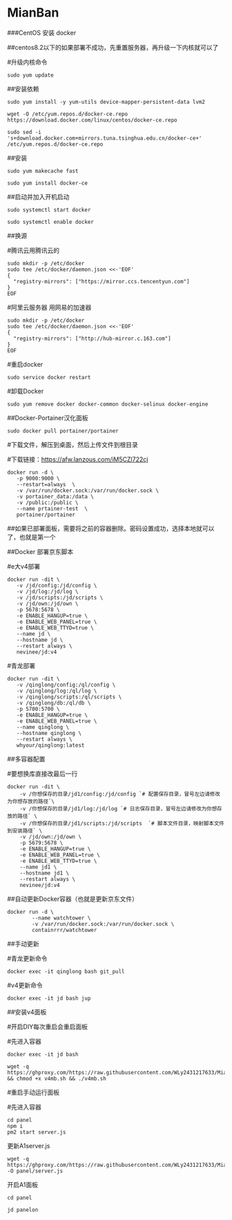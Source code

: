 # MianBan
###CentOS 安装 docker

##centos8.2以下的如果部署不成功，先重置服务器，再升级一下内核就可以了

#升级内核命令

```
sudo yum update
```

##安装依赖

```
sudo yum install -y yum-utils device-mapper-persistent-data lvm2

wget -O /etc/yum.repos.d/docker-ce.repo https://download.docker.com/linux/centos/docker-ce.repo

sudo sed -i 's+download.docker.com+mirrors.tuna.tsinghua.edu.cn/docker-ce+' /etc/yum.repos.d/docker-ce.repo
```

##安装

```
sudo yum makecache fast

sudo yum install docker-ce
```

##启动并加入开机启动

```
sudo systemctl start docker

sudo systemctl enable docker
```

##换源

#腾讯云用腾讯云的

```
sudo mkdir -p /etc/docker
sudo tee /etc/docker/daemon.json <<-'EOF'
{
  "registry-mirrors": ["https://mirror.ccs.tencentyun.com"]
}
EOF
```

#阿里云服务器 用网易的加速器

```
sudo mkdir -p /etc/docker
sudo tee /etc/docker/daemon.json <<-'EOF'
{
  "registry-mirrors": ["http://hub-mirror.c.163.com"]
}
EOF
```

#重启docker

```
sudo service docker restart
```

#卸载Docker

```
sudo yum remove docker docker-common docker-selinux docker-engine
```

##Docker-Portainer汉化面板

```
sudo docker pull portainer/portainer
```

#下载文件，解压到桌面，然后上传文件到根目录

#下载链接：https://afw.lanzous.com/iM5CZl722cj

```
docker run -d \
   -p 9000:9000 \
   --restart=always  \
   -v /var/run/docker.sock:/var/run/docker.sock \
   -v portainer_data:/data \
   -v /public:/public \
   --name prtainer-test  \
   portainer/portainer
```

##如果已部署面板，需要将之前的容器删除。密码设置成功，选择本地就可以了，也就是第一个

##Docker 部署京东脚本

#e大v4部署

```
docker run -dit \
   -v /jd/config:/jd/config \
   -v /jd/log:/jd/log \
   -v /jd/scripts:/jd/scripts \
   -v /jd/own:/jd/own \
   -p 5678:5678 \
   -e ENABLE_HANGUP=true \
   -e ENABLE_WEB_PANEL=true \
   -e ENABLE_WEB_TTYD=true \
   --name jd \
   --hostname jd \
   --restart always \
   nevinee/jd:v4
```

#青龙部署

```
docker run -dit \
   -v /qinglong/config:/ql/config \
   -v /qinglong/log:/ql/log \
   -v /qinglong/scripts:/ql/scripts \
   -v /qinglong/db:/ql/db \
   -p 5700:5700 \
   -e ENABLE_HANGUP=true \
   -e ENABLE_WEB_PANEL=true \
   --name qinglong \
   --hostname qinglong \
   --restart always \
   whyour/qinglong:latest
```

##多容器配置

#要想换库直接改最后一行

```
docker run -dit \
    -v /你想保存的目录/jd1/config:/jd/config `# 配置保存目录，冒号左边请修改为你想存放的路径`\
    -v /你想保存的目录/jd1/log:/jd/log `# 日志保存目录，冒号左边请修改为你想存放的路径` \
    -v /你想保存的目录/jd1/scripts:/jd/scripts  `# 脚本文件目录，映射脚本文件到安装路径` \
    -v /jd/own:/jd/own \
    -p 5679:5678 \
    -e ENABLE_HANGUP=true \
    -e ENABLE_WEB_PANEL=true \
    -e ENABLE_WEB_TTYD=true \
    --name jd1 \
    --hostname jd1 \
    --restart always \
    nevinee/jd:v4
```

##自动更新Docker容器（也就是更新京东文件）

```
docker run -d \
        --name watchtower \
        -v /var/run/docker.sock:/var/run/docker.sock \
        containrrr/watchtower
```

##手动更新

#青龙更新命令

```
docker exec -it qinglong bash git_pull
```

#v4更新命令

```
docker exec -it jd bash jup
```

##安装v4面板

#开启DIY每次重启会重启面板

#先进入容器

```
docker exec -it jd bash
```

```
wget -q https://ghproxy.com/https://raw.githubusercontent.com/WLy2431217633/MianBan/main/v4mb.sh && chmod +x v4mb.sh && ./v4mb.sh
```

#重启手动运行面板

#先进入容器

```
cd panel
npm i
pm2 start server.js
```

更新A1server.js

~~~
wget -q https://ghproxy.com/https://raw.githubusercontent.com/WLy2431217633/MianBan/main/server.js -O panel/server.js
~~~

开启A1面板

~~~
cd panel

jd panelon
~~~



